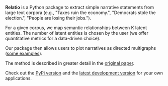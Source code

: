 **Relatio** is a Python package to extract simple narrative statements from large text corpora (e.g., "Taxes ruin the economy.", "Democrats stole the election.", "People are losing their jobs."). 

For a given corpus, we map semantic relationships between K latent entities. The number of latent entities is chosen by the user (we offer quantitative metrics for a data-driven choice). 

Our package then allows users to plot narratives as directed multigraphs ([some examples](https://sites.google.com/view/trump-narratives/trump-tweet-archive)). 

The method is described in greater detail in the [original paper](https://arxiv.org/abs/2108.01720). 

Check out the [PyPi version](https://pypi.org/project/relatio/) and the [latest development version](https://github.com/relatio-nlp/relatio) for your own applications.

